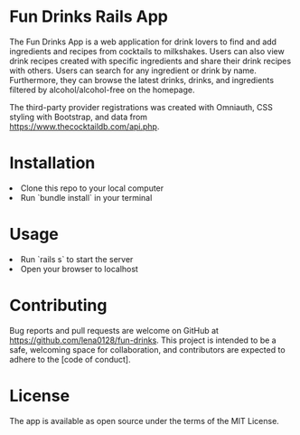 # Fun Drinks Rails App
The Fun Drinks App is a web application for drink lovers to find and add ingredients and recipes from cocktails to milkshakes. Users can also view drink recipes created with specific ingredients and share their drink recipes with others. Users can search for any ingredient or drink by name. Furthermore, they can browse the latest drinks, drinks, and ingredients filtered by alcohol/alcohol-free on the homepage.

The third-party provider registrations was created with Omniauth, CSS styling with Bootstrap, and data from https://www.thecocktaildb.com/api.php. 

# Installation
<li>Clone this repo to your local computer</li>
<li>Run `bundle install` in your terminal</li>

# Usage
<li> Run `rails s` to start the server</li>
<li>Open your browser to localhost</li>

# Contributing
Bug reports and pull requests are welcome on GitHub at https://github.com/lena0128/fun-drinks. This project is intended to be a safe, welcoming space for collaboration, and contributors are expected to adhere to the [code of conduct].

# License
The app is available as open source under the terms of the MIT License.
